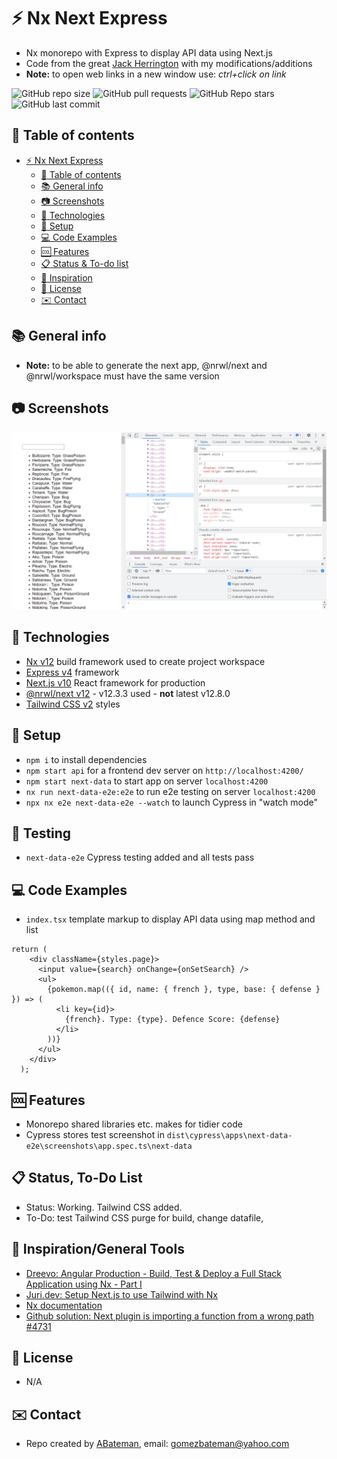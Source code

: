 # :zap: Nx Next Express

* Nx monorepo with Express to display API data using Next.js
* Code from the great [Jack Herrington](https://www.youtube.com/channel/UC6vRUjYqDuoUsYsku86Lrsw) with my modifications/additions
* **Note:** to open web links in a new window use: _ctrl+click on link_

![GitHub repo size](https://img.shields.io/github/repo-size/AndrewJBateman/nx-next-express?style=plastic)
![GitHub pull requests](https://img.shields.io/github/issues-pr/AndrewJBateman/nx-next-express?style=plastic)
![GitHub Repo stars](https://img.shields.io/github/stars/AndrewJBateman/nx-next-express?style=plastic)
![GitHub last commit](https://img.shields.io/github/last-commit/AndrewJBateman/nx-next-express?style=plastic)

## :page_facing_up: Table of contents

* [:zap: Nx Next Express](#zap-nx-next-express)
  * [:page_facing_up: Table of contents](#page_facing_up-table-of-contents)
  * [:books: General info](#books-general-info)
  * [:camera: Screenshots](#camera-screenshots)
  * [:signal_strength: Technologies](#signal_strength-technologies)
  * [:floppy_disk: Setup](#floppy_disk-setup)
  * [:computer: Code Examples](#computer-code-examples)
  * [:cool: Features](#cool-features)
  * [:clipboard: Status & To-do list](#clipboard-status--to-do-list)
  * [:clap: Inspiration](#clap-inspiration)
  * [:file_folder: License](#file_folder-license)
  * [:envelope: Contact](#envelope-contact)

## :books: General info

* **Note:** to be able to generate the next app, @nrwl/next and @nrwl/workspace must have the same version

## :camera: Screenshots

![Frontend screenshot](./imgs/data.png)

## :signal_strength: Technologies

* [Nx v12](https://nx.dev) build framework used to create project workspace
* [Express v4](https://expressjs.com/) framework
* [Next.js v10](https://nextjs.org/) React framework for production
* [@nrwl/next v12](https://www.npmjs.com/package/@nrwl/next) - v12.3.3 used - **not** latest v12.8.0
* [Tailwind CSS v2](https://tailwindcss.com/) styles

## :floppy_disk: Setup

* `npm i` to install dependencies
* `npm start api` for a frontend dev server on `http://localhost:4200/`
* `npm start next-data` to start app on server `localhost:4200`
* `nx run next-data-e2e:e2e` to run e2e testing on server `localhost:4200`
* `npx nx e2e next-data-e2e --watch` to launch Cypress in "watch mode"

## :wrench: Testing

* `next-data-e2e` Cypress testing added and all tests pass

## :computer: Code Examples

* `index.tsx` template markup to display API data using map method and list

```tsx
return (
    <div className={styles.page}>
      <input value={search} onChange={onSetSearch} />
      <ul>
        {pokemon.map(({ id, name: { french }, type, base: { defense } }) => (
          <li key={id}>
            {french}. Type: {type}. Defence Score: {defense}
          </li>
        ))}
      </ul>
    </div>
  );
```

## :cool: Features

* Monorepo shared libraries etc. makes for tidier code
* Cypress stores test screenshot in `dist\cypress\apps\next-data-e2e\screenshots\app.spec.ts\next-data`

## :clipboard: Status, To-Do List

* Status: Working. Tailwind CSS added.
* To-Do: test Tailwind CSS purge for build, change datafile,

## :clap: Inspiration/General Tools

* [Dreevo: Angular Production - Build, Test & Deploy a Full Stack Application using Nx - Part I](https://www.youtube.com/watch?v=j38ufd8Q86w&t=119s)
* [Juri.dev: Setup Next.js to use Tailwind with Nx](https://juristr.com/blog/2021/06/setup-tailwind-nextjs-and-nx/)
* [Nx documentation](https://nx.dev/angular)
* [Github solution: Next plugin is importing a function from a wrong path #4731](https://github.com/nrwl/nx/issues/4731)

## :file_folder: License

* N/A

## :envelope: Contact

* Repo created by [ABateman](https://github.com/AndrewJBateman), email: gomezbateman@yahoo.com